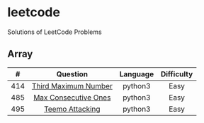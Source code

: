 # leetcode
Solutions of LeetCode Problems

## Array
|   #   |        Question       | Language | Difficulty |
|:-----:|:---------------------:|:--------:|:----------:|
| 414 | [Third Maximum Number](https://leetcode.com/problems/third-maximum-number/ "link") | python3 | Easy |
| 485 | [Max Consecutive Ones](https://leetcode.com/problems/max-consecutive-ones/ "link") | python3 | Easy |
| 495 | [Teemo Attacking](https://leetcode.com/problems/teemo-attacking/ "link") | python3 | Easy |
